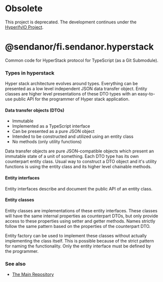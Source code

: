 # Obsolete

This project is deprecated. The development continues under the [HyperifyIO Project](https://github.com/hyperifyio).

# @sendanor/fi.sendanor.hyperstack

Common code for HyperStack protocol for TypeScript (as a Git Submodule).

### Types in hyperstack

Hyper stack architecture evolves around types. Everything can be presented as a
low level independent JSON data transfer object. Entity classes are higher level
presentations of these DTO types with an easy-to-use public API for the programmer
of Hyper stack application.

#### Data transfer objects (DTOs)

* Immutable
* Implemented as a TypeScript interface
* Can be presented as a pure JSON object
* Intended to be constructed and utilized using an entity class
* No methods (only utility functions)

Data transfer objects are pure JSON-compatible objects which present an immutable
state of a unit of something. Each DTO type has its own counterpart entity class. 
Usual way to construct a DTO object and it's utility functions is using the 
entity class and its higher level chainable methods.

#### Entity interfaces

Entity interfaces describe and document the public API of an entity class. 

#### Entity classes

Entity classes are implementations of these entity interfaces. These classes
will have the same internal properties as counterpart DTOs, but only provide 
access to these properties using setter and getter methods. Names strictly 
follow the same pattern based on the properties of the counterpart DTO. 

Entity factory can be used to implement these classes without actually 
implementing the class itself. This is possible because of the strict pattern
for naming the functionality. Only the entity interface must be defined by the 
programmer.

### See also

* [The Main Repository](https://github.com/sendanor/hyperstack)
